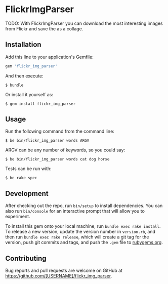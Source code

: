 # FlickrImgParser

TODO: With FlickrImgParser you can download the most interesting images from Flickr and save the as a collage.

## Installation

Add this line to your application's Gemfile:

```ruby
gem 'flickr_img_parser'
```

And then execute:

    $ bundle

Or install it yourself as:

    $ gem install flickr_img_parser

## Usage

Run the following command from the command line:

    $ be bin/flickr_img_parser words ARGV


ARGV can be any number of keywords, so you could say:
    
    $ be bin/flickr_img_parser words cat dog horse

Tests can be run with:

    $ be rake spec

## Development

After checking out the repo, run `bin/setup` to install dependencies. You can also run `bin/console` for an interactive prompt that will allow you to experiment.

To install this gem onto your local machine, run `bundle exec rake install`. To release a new version, update the version number in `version.rb`, and then run `bundle exec rake release`, which will create a git tag for the version, push git commits and tags, and push the `.gem` file to [rubygems.org](https://rubygems.org).

## Contributing

Bug reports and pull requests are welcome on GitHub at https://github.com/[USERNAME]/flickr_img_parser.

